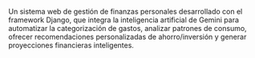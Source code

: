 Un sistema web de gestión de finanzas personales desarrollado con el framework Django, que integra la inteligencia artificial de Gemini para automatizar la categorización de gastos, analizar patrones de consumo, ofrecer recomendaciones personalizadas de ahorro/inversión y generar proyecciones financieras inteligentes.
